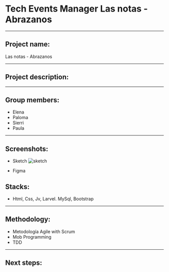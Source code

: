 # Tech Events Manager Las notas - Abrazanos
***
## Project name: 
Las notas - Abrazanos
***
## Project description:


***
## Group members:
+ Elena 
+ Paloma
+ Sierri
+ Paula 
***
## Screenshots:

* Sketch
![sketch](https://user-images.githubusercontent.com/90152938/212619576-efbb56f6-6443-4c08-8776-bf2a9ae6c59f.PNG)




* Figma



## Stacks:
+ Html, Css, Jv, Larvel. MySql, Bootstrap

***
## Methodology:
+ Metodología Agile with Scrum
+ Mob Programming
+ TDD

***
## Next steps:

